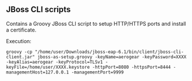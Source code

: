 ## JBoss CLI scripts
Contains a Groovy JBoss CLI script to setup HTTP/HTTPS ports and install a certificate.

Execution:

    groovy -cp "/home/user/Downloads/jboss-eap-6.1/bin/client/jboss-cli-client.jar" jboss-as-setup.groovy -keyName=aerogear -keyPassword=XXXX -keyAlias=aerogear -keyProtocol=TLSv1 -keyFile=/home/user/XXXX.keystore -httpPort=8080 -httpsPort=8444 - managementHost=127.0.0.1 -managementPort=9999
